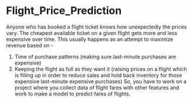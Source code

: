 # Flight_Price_Prediction
Anyone who has booked a flight ticket knows how unexpectedly the prices vary. The cheapest 
available ticket on a given flight gets more and less expensive over time. This usually happens as 
an attempt to maximize revenue based on -
1. Time of purchase patterns (making sure last-minute purchases are expensive)
2. Keeping the flight as full as they want it (raising prices on a flight which is filling up in order 
to reduce sales and hold back inventory for those expensive last-minute expensive 
purchases)
So, you have to work on a project where you collect data of flight fares with other features and 
work to make a model to predict fares of flights.
